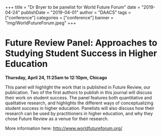 +++
title = "Dr Bryer to be panelist for World Future Forum"
date = "2019-04-24"
publishDate = "2019-04-01"
author = "DAACS"
tags = ["conference"]
categories = ["conference"]
banner = "img/WorldFutureForum.jpeg"
+++

# Future Review Panel: Approaches to Studying Student Success in Higher Education

**Thursday, April 24, 11:25am to 12:10pm, Chicago**

This panel will highlight the work that is published in Future Review, our publication. Two of the first authors to publish in this journal will discuss their work on student success. The panel features both quantitative and qualitative research, and highlights the different ways of conceptualizing student success in higher education. Panelists will also discuss how their research can be used by practitioners in higher education, and why they chose Future Review as a venue for their research.

More information here: http://www.worldfutureforum.org/
